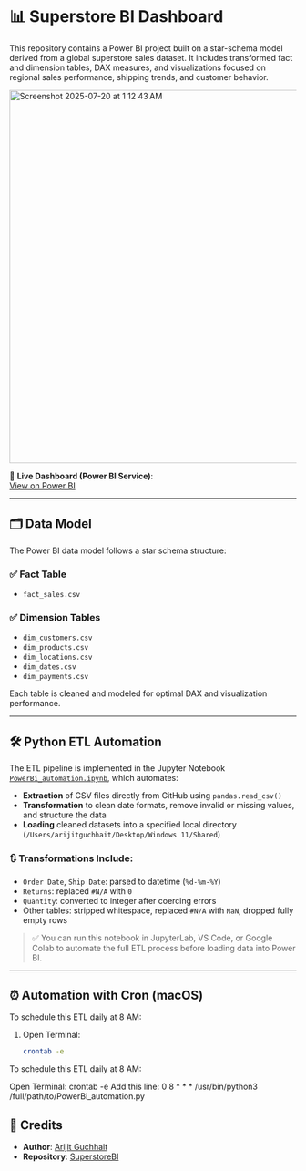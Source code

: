 # 📊 Superstore BI Dashboard

This repository contains a Power BI project built on a star-schema model derived from a global superstore sales dataset. It includes transformed fact and dimension tables, DAX measures, and visualizations focused on regional sales performance, shipping trends, and customer behavior.

<img width="1154" height="655" alt="Screenshot 2025-07-20 at 1 12 43 AM" src="https://github.com/user-attachments/assets/9607eff7-b01f-4061-b094-4a120e20c57e" />


🔗 **Live Dashboard (Power BI Service)**:  
[View on Power BI](https://app.fabric.microsoft.com/links/sw5bBg-hlH?ctid=17dcb00c-6941-4050-b69e-bd7eb8951712&pbi_source=linkShare&bookmarkGuid=22bf2c5b-06eb-4c25-8b90-af21d9346ee5)

---

## 🗂️ Data Model

The Power BI data model follows a star schema structure:

### ✅ Fact Table
- `fact_sales.csv`

### ✅ Dimension Tables
- `dim_customers.csv`
- `dim_products.csv`
- `dim_locations.csv`
- `dim_dates.csv`
- `dim_payments.csv`

Each table is cleaned and modeled for optimal DAX and visualization performance.

---

## 🛠️ Python ETL Automation

The ETL pipeline is implemented in the Jupyter Notebook [`PowerBi_automation.ipynb`](./PowerBi_automation.ipynb), which automates:

- **Extraction** of CSV files directly from GitHub using `pandas.read_csv()`
- **Transformation** to clean date formats, remove invalid or missing values, and structure the data
- **Loading** cleaned datasets into a specified local directory (`/Users/arijitguchhait/Desktop/Windows 11/Shared`)

### 🔃 Transformations Include:
- `Order Date`, `Ship Date`: parsed to datetime (`%d-%m-%Y`)
- `Returns`: replaced `#N/A` with `0`
- `Quantity`: converted to integer after coercing errors
- Other tables: stripped whitespace, replaced `#N/A` with `NaN`, dropped fully empty rows

> ✅ You can run this notebook in JupyterLab, VS Code, or Google Colab to automate the full ETL process before loading data into Power BI.

---

## ⏰ Automation with Cron (macOS)

To schedule this ETL daily at 8 AM:

1. Open Terminal:
   ```bash
   crontab -e


To schedule this ETL daily at 8 AM:

Open Terminal:
crontab -e
Add this line:
0 8 * * * /usr/bin/python3 /full/path/to/PowerBi_automation.py

## 📎 Credits

- **Author**: [Arijit Guchhait](https://github.com/aguchhait-stack)
- **Repository**: [SuperstoreBI](https://github.com/aguchhait-stack/SuperstoreBI)

